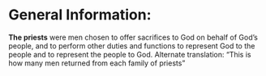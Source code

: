 # General Information:

**The priests** were men chosen to offer sacrifices to God on behalf of God’s people, and to perform other duties and functions to represent God to the people and to represent the people to God. Alternate translation: “This is how many men returned from each family of priests”